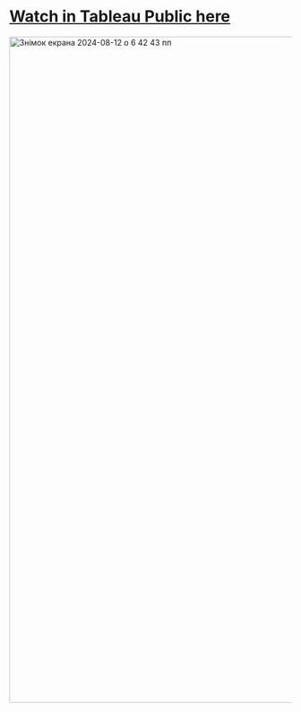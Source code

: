 # [Watch in Tableau Public here](https://public.tableau.com/views/TabloLearn_17235057988310/Dashboard1?:language=en-US&:sid=&:redirect=auth&:display_count=n&:origin=viz_share_link)


<img width="1187" alt="Знімок екрана 2024-08-12 о 6 42 43 пп" src="https://github.com/user-attachments/assets/10b06643-2cca-4467-b347-95e4f53e6546">
